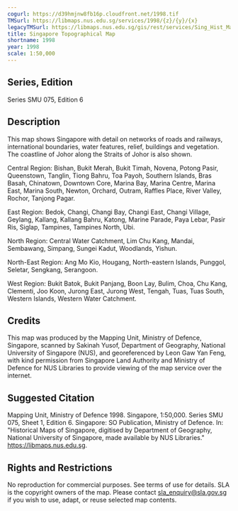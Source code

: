 ```yaml
---
cogurl: https://d39hmjnw8fb16p.cloudfront.net/1998.tif
TMSurl: https://libmaps.nus.edu.sg/services/1998/{z}/{y}/{x}
legacyTMSurl: https://libmaps.nus.edu.sg/gis/rest/services/Sing_Hist_Maps/1998/MapServer/tile/{z}/{y}/{x}
title: Singapore Topographical Map
shortname: 1998
year: 1998
scale: 1:50,000
---
```


## Series, Edition

Series SMU 075, Edition 6

## Description

This map shows Singapore with detail on networks of roads and railways, international boundaries, water features, relief, buildings and vegetation. The coastline of Johor along the Straits of Johor is also shown.

Central Region: Bishan, Bukit Merah, Bukit Timah, Novena, Potong Pasir, Queenstown, Tanglin, Tiong Bahru, Toa Payoh, Southern Islands, Bras Basah, Chinatown, Downtown Core, Marina Bay, Marina Centre, Marina East, Marina South, Newton, Orchard, Outram, Raffles Place, River Valley, Rochor, Tanjong Pagar.

East Region: Bedok, Changi, Changi Bay, Changi East, Changi Village, Geylang, Kallang, Kallang Bahru, Katong, Marine Parade, Paya Lebar, Pasir Ris, Siglap, Tampines, Tampines North, Ubi.

North Region: Central Water Catchment, Lim Chu Kang, Mandai, Sembawang, Simpang, Sungei Kadut, Woodlands, Yishun.

North-East Region: Ang Mo Kio, Hougang, North-eastern Islands, Punggol, Seletar, Sengkang, Serangoon.

West Region: Bukit Batok, Bukit Panjang, Boon Lay, Bulim, Choa, Chu Kang, Clementi, Joo Koon, Jurong East, Jurong West, Tengah, Tuas, Tuas South, Western Islands, Western Water Catchment.

## Credits

This map was produced by the Mapping Unit, Ministry of Defence, Singapore, scanned by Sakinah Yusof, Department of Geography, National University of Singapore (NUS), and georeferenced by Leon Gaw Yan Feng, with kind permission from Singapore Land Authority and Ministry of Defence for NUS Libraries to provide viewing of the map service over the internet.

## Suggested Citation

Mapping Unit, Ministry of Defence 1998. Singapore, 1:50,000. Series SMU 075, Sheet 1, Edition 6. Singapore: SO Publication, Ministry of Defence. In: "Historical Maps of Singapore, digitised by Department of Geography, National University of Singapore, made available by NUS Libraries." https://libmaps.nus.edu.sg.

## Rights and Restrictions

No reproduction for commercial purposes. See terms of use for details. SLA is the copyright owners of the map. Please contact sla_enquiry@sla.gov.sg if you wish to use, adapt, or reuse selected map contents.
